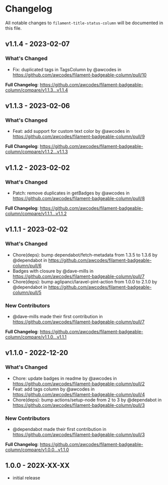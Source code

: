 # Changelog

All notable changes to `filament-title-status-column` will be documented in this file.

## v1.1.4 - 2023-02-07

### What's Changed

- Fix: duplicated tags in TagsColumn by @awcodes in https://github.com/awcodes/filament-badgeable-column/pull/10

**Full Changelog**: https://github.com/awcodes/filament-badgeable-column/compare/v1.1.3...v1.1.4

## v1.1.3 - 2023-02-06

### What's Changed

- Feat: add support for custom text color by @awcodes in https://github.com/awcodes/filament-badgeable-column/pull/9

**Full Changelog**: https://github.com/awcodes/filament-badgeable-column/compare/v1.1.2...v1.1.3

## v1.1.2 - 2023-02-02

### What's Changed

- Patch: remove duplicates in getBadges by @awcodes in https://github.com/awcodes/filament-badgeable-column/pull/8

**Full Changelog**: https://github.com/awcodes/filament-badgeable-column/compare/v1.1.1...v1.1.2

## v1.1.1 - 2023-02-02

### What's Changed

- Chore(deps): bump dependabot/fetch-metadata from 1.3.5 to 1.3.6 by @dependabot in https://github.com/awcodes/filament-badgeable-column/pull/6
- Badges with closure by @dave-mills in https://github.com/awcodes/filament-badgeable-column/pull/7
- Chore(deps): bump aglipanci/laravel-pint-action from 1.0.0 to 2.1.0 by @dependabot in https://github.com/awcodes/filament-badgeable-column/pull/5

### New Contributors

- @dave-mills made their first contribution in https://github.com/awcodes/filament-badgeable-column/pull/7

**Full Changelog**: https://github.com/awcodes/filament-badgeable-column/compare/v1.1.0...v1.1.1

## v1.1.0 - 2022-12-20

### What's Changed

- Chore: update badges in readme by @awcodes in https://github.com/awcodes/filament-badgeable-column/pull/2
- Feat: add tags column by @awcodes in https://github.com/awcodes/filament-badgeable-column/pull/4
- Chore(deps): bump actions/setup-node from 2 to 3 by @dependabot in https://github.com/awcodes/filament-badgeable-column/pull/3

### New Contributors

- @dependabot made their first contribution in https://github.com/awcodes/filament-badgeable-column/pull/3

**Full Changelog**: https://github.com/awcodes/filament-badgeable-column/compare/v1.0.0...v1.1.0

## 1.0.0 - 202X-XX-XX

- initial release

